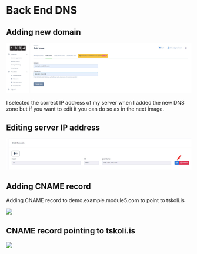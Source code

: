 # Back End DNS

## Adding new domain

<img src="images/AddingDNSZone.jpg">

I selected the correct IP address of my server when I added the new DNS zone but if you want to edit it you can do so as in the next image.

## Editing server IP address

<img src="images/PressToEditServerIPaddress.jpg">

## Adding CNAME record

Adding CNAME record to demo.example.module5.com to point to tskoli.is

<img src="AddingCNAMERecordToPointToTskoli.jpg">

## CNAME record pointing to tskoli.is

<img src="CNAMERecordPointingToTskoli.jpg">
